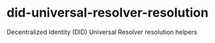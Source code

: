 # did-universal-resolver-resolution
Decentralized Identity (DID) Universal Resolver resolution helpers
